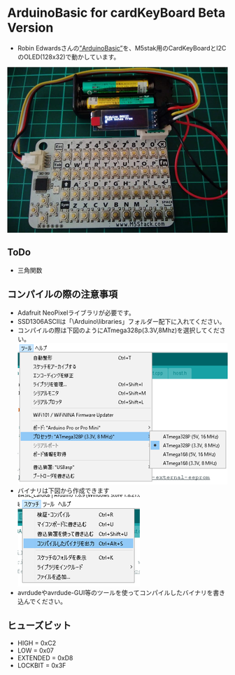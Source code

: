 # ArduinoBasic for cardKeyBoard Beta Version
- Robin Edwardsさんの[”ArduinoBasic”](https://github.com/robinhedwards/ArduinoBASIC)を、M5stak用のCardKeyBoardとI2CのOLED(128x32)で動かしています。<br>

![image](./img/img001.jpg)

## ToDo
- 三角関数

## コンパイルの際の注意事項
- Adafruit NeoPixelライブラリが必要です。
- SSD1306ASCIIは「\Arduino\libraries」フォルダー配下に入れてください。
- コンパイルの際は下図のようにATmega328p(3.3V,8Mhz)を選択してください。<br>![image](./img/img002.PNG)<br>
- バイナリは下図から作成できます<br>![image](./img/img003.PNG)<br>
- avrdudeやavrdude-GUI等のツールを使ってコンパイルしたバイナリを書き込んでください。

## ヒューズビット
- HIGH = 0xC2
- LOW = 0x07
- EXTENDED = 0xD8
- LOCKBIT = 0x3F

